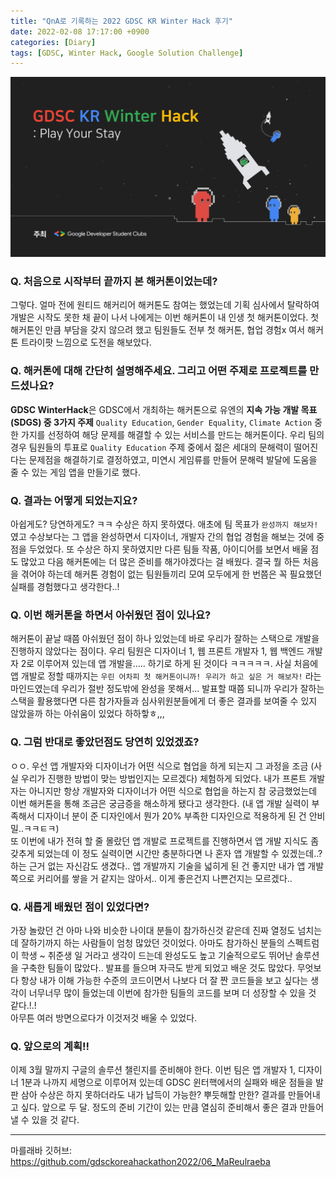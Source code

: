 ```yaml
---
title: "QnA로 기록하는 2022 GDSC KR Winter Hack 후기"
date: 2022-02-08 17:17:00 +0900
categories: [Diary]
tags: [GDSC, Winter Hack, Google Solution Challenge]
---
```


![](https://github.com/gdsckoreahackathon2022/.github/raw/main/profile/contents/winter_hack.jpg)

### Q. 처음으로 시작부터 끝까지 본 해커톤이었는데?

그렇다. 얼마 전에 원티드 해커리어 해커톤도 참여는 했었는데 기획 심사에서 탈락하여 개발은 시작도 못한 채 끝이 나서 나에게는 이번 해커톤이 내 인생 첫 해커톤이었다. 첫 해커톤인 만큼 부담을 갖지 않으려 했고 팀원들도 전부 첫 해커톤, 협업 경험x 여서 해커톤 트라이팟 느낌으로 도전을 해보았다.

### Q. 해커톤에 대해 간단히 설명해주세요. 그리고 어떤 주제로 프로젝트를 만드셨나요?

**GDSC WinterHack**은 GDSC에서 개최하는 해커톤으로 유엔의 **지속 가능 개발 목표 (SDGS) 중 3가지 주제** `Quality Education`, `Gender Equality`, `Climate Action` 중 한 가지를 선정하여 해당 문제를 해결할 수 있는 서비스를 만드는 해커톤이다. 우리 팀의 경우 팀원들의 투표로 `Quality Education` 주제 중에서 젊은 세대의 문해력이 떨어진다는 문제점을 해결하기로 결정하였고, 미연시 게임류를 만들어 문해력 발달에 도움을 줄 수 있는 게임 앱을 만들기로 했다.

### Q. 결과는 어떻게 되었는지요?

아쉽게도? 당연하게도? ㅋㅋ 수상은 하지 못하였다. 애초에 팀 목표가 `완성까지 해보자!` 였고 수상보다는 그 앱을 완성하면서 디자이너, 개발자 간의 협업 경험을 해보는 것에 중점을 두었었다. 또 수상은 하지 못하였지만 다른 팀들 작품, 아이디어를 보면서 배울 점도 많았고 다음 해커톤에는 더 많은 준비를 해가야겠다는 걸 배웠다. 결국 뭘 하든 처음을 겪어야 하는데 해커톤 경험이 없는 팀원들끼리 모여 모두에게 한 번쯤은 꼭 필요했던 실패를 경험했다고 생각한다..!

### Q. 이번 해커톤을 하면서 아쉬웠던 점이 있나요?

해커톤이 끝날 때쯤 아쉬웠던 점이 하나 있었는데 바로 우리가 잘하는 스택으로 개발을 진행하지 않았다는 점이다. 우리 팀원은 디자이너 1, 웹 프론트 개발자 1, 웹 백엔드 개발자 2로 이루어져 있는데 앱 개발을..... 하기로 하게 된 것이다 ㅋㅋㅋㅋㅋ. 사실 처음에 앱 개발로 정할 때까지는 `우린 어차피 첫 해커톤이니까! 우리가 하고 싶은 거 해보자!` 라는 마인드였는데 우리가 절반 정도밖에 완성을 못해서... 발표할 때쯤 되니까 우리가 잘하는 스택을 활용했다면 다른 참가자들과 심사위원분들에게 더 좋은 결과를 보여줄 수 있지 않았을까 하는 아쉬움이 있었다 하하핳ㅎ,,,

### Q. 그럼 반대로 좋았던점도 당연히 있었겠죠?

ㅇㅇ. 우선 앱 개발자와 디자이너가 어떤 식으로 협업을 하게 되는지 그 과정을 조금 (사실 우리가 진행한 방법이 맞는 방법인지는 모르겠다) 체험하게 되었다. 내가 프론트 개발자는 아니지만 항상 개발자와 디자이너가 어떤 식으로 협업을 하는지 참 궁금했었는데 이번 해커톤을 통해 조금은 궁금증을 해소하게 됐다고 생각한다. (내 앱 개발 실력이 부족해서 디자이너 분이 준 디자인에서 뭔가 20% 부족한 디자인으로 적용하게 된 건 안비밀..ㅋㅋㅌㅋ)  
또 이번에 내가 전혀 할 줄 몰랐던 앱 개발로 프로젝트를 진행하면서 앱 개발 지식도 좀 갖추게 되었는데 이 정도 실력이면 시간만 충분하다면 나 혼자 앱 개발할 수 있겠는데..? 하는 근거 없는 자신감도 생겼다.. 앱 개발까지 기술을 넓히게 된 건 좋지만 내가 앱 개발 쪽으로 커리어를 쌓을 거 같지는 않아서.. 이게 좋은건지 나쁜건지는 모르겠다..  

### Q. 새롭게 배웠던 점이 있었다면?

가장 놀랐던 건 아마 나와 비슷한 나이대 분들이 참가하신것 같은데 진짜 열정도 넘치는데 잘하기까지 하는 사람들이 엄청 많았던 것이었다. 아마도 참가하신 분들의 스펙트럼이 학생 ~ 취준생 일 거라고 생각이 드는데 완성도도 높고 기술적으로도 뛰어난 솔루션을 구축한 팀들이 많았다.. 발표를 들으며 자극도 받게 되었고 배운 것도 많았다. 무엇보다 항상 내가 이해 가능한 수준의 코드이면서 나보다 더 잘 짠 코드들을 보고 싶다는 생각이 너무너무 많이 들었는데 이번에 참가한 팀들의 코드를 보며 더 성장할 수 있을 것 같다.!.!   
아무튼 여러 방면으로다가 이것저것 배울 수 있었다.

### Q. 앞으로의 계획!!

이제 3월 말까지 구글의 솔루션 챌린지를 준비해야 한다. 이번 팀은 앱 개발자 1, 디자이너 1분과 나까지 세명으로 이루어져 있는데 GDSC 윈터핵에서의 실패와 배운 점들을 발판 삼아 수상은 하지 못하더라도 내가 납득이 가능한? 뿌듯해할 만한? 결과를 만들어내고 싶다.  앞으로 두 달. 정도의 준비 기간이 있는 만큼 열심히 준비해서 좋은 결과 만들어 낼 수 있을 것 같다.

---

마를래바 깃허브: <https://github.com/gdsckoreahackathon2022/06_MaReulraeba>

